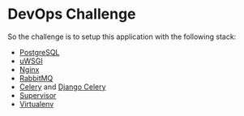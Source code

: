 DevOps Challenge
================

So the challenge is to setup this application with the following stack:

 * [PostgreSQL](http://www.postgresql.org/)
 * [uWSGI](http://projects.unbit.it/uwsgi/)
 * [Nginx](http://wiki.nginx.org/Main)
 * [RabbitMQ](https://www.rabbitmq.com/)
 * [Celery](http://www.celeryproject.org/) and [Django Celery](https://pypi.python.org/pypi/django-celery)
 * [Supervisor](http://supervisord.org/)
 * [Virtualenv](http://www.virtualenv.org/en/latest/)



